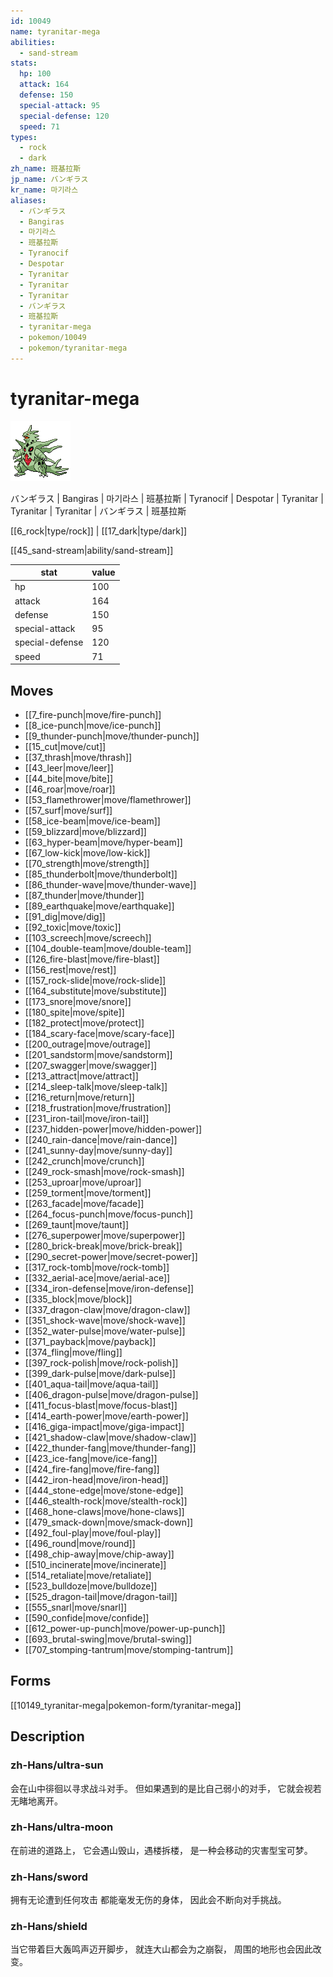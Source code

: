 ```yaml
---
id: 10049
name: tyranitar-mega
abilities:
  - sand-stream
stats:
  hp: 100
  attack: 164
  defense: 150
  special-attack: 95
  special-defense: 120
  speed: 71
types:
  - rock
  - dark
zh_name: 班基拉斯
jp_name: バンギラス
kr_name: 마기라스
aliases:
  - バンギラス
  - Bangiras
  - 마기라스
  - 班基拉斯
  - Tyranocif
  - Despotar
  - Tyranitar
  - Tyranitar
  - Tyranitar
  - バンギラス
  - 班基拉斯
  - tyranitar-mega
  - pokemon/10049
  - pokemon/tyranitar-mega
---
```

# tyranitar-mega

![](https://raw.githubusercontent.com/PokeAPI/sprites/master/sprites/pokemon/10049.png)

バンギラス | Bangiras | 마기라스 | 班基拉斯 | Tyranocif | Despotar | Tyranitar | Tyranitar | Tyranitar | バンギラス | 班基拉斯

[[6_rock|type/rock]] | [[17_dark|type/dark]]

[[45_sand-stream|ability/sand-stream]]

|stat|value|
|---|---|
|hp|100|
|attack|164|
|defense|150|
|special-attack|95|
|special-defense|120|
|speed|71|


## Moves

- [[7_fire-punch|move/fire-punch]]
- [[8_ice-punch|move/ice-punch]]
- [[9_thunder-punch|move/thunder-punch]]
- [[15_cut|move/cut]]
- [[37_thrash|move/thrash]]
- [[43_leer|move/leer]]
- [[44_bite|move/bite]]
- [[46_roar|move/roar]]
- [[53_flamethrower|move/flamethrower]]
- [[57_surf|move/surf]]
- [[58_ice-beam|move/ice-beam]]
- [[59_blizzard|move/blizzard]]
- [[63_hyper-beam|move/hyper-beam]]
- [[67_low-kick|move/low-kick]]
- [[70_strength|move/strength]]
- [[85_thunderbolt|move/thunderbolt]]
- [[86_thunder-wave|move/thunder-wave]]
- [[87_thunder|move/thunder]]
- [[89_earthquake|move/earthquake]]
- [[91_dig|move/dig]]
- [[92_toxic|move/toxic]]
- [[103_screech|move/screech]]
- [[104_double-team|move/double-team]]
- [[126_fire-blast|move/fire-blast]]
- [[156_rest|move/rest]]
- [[157_rock-slide|move/rock-slide]]
- [[164_substitute|move/substitute]]
- [[173_snore|move/snore]]
- [[180_spite|move/spite]]
- [[182_protect|move/protect]]
- [[184_scary-face|move/scary-face]]
- [[200_outrage|move/outrage]]
- [[201_sandstorm|move/sandstorm]]
- [[207_swagger|move/swagger]]
- [[213_attract|move/attract]]
- [[214_sleep-talk|move/sleep-talk]]
- [[216_return|move/return]]
- [[218_frustration|move/frustration]]
- [[231_iron-tail|move/iron-tail]]
- [[237_hidden-power|move/hidden-power]]
- [[240_rain-dance|move/rain-dance]]
- [[241_sunny-day|move/sunny-day]]
- [[242_crunch|move/crunch]]
- [[249_rock-smash|move/rock-smash]]
- [[253_uproar|move/uproar]]
- [[259_torment|move/torment]]
- [[263_facade|move/facade]]
- [[264_focus-punch|move/focus-punch]]
- [[269_taunt|move/taunt]]
- [[276_superpower|move/superpower]]
- [[280_brick-break|move/brick-break]]
- [[290_secret-power|move/secret-power]]
- [[317_rock-tomb|move/rock-tomb]]
- [[332_aerial-ace|move/aerial-ace]]
- [[334_iron-defense|move/iron-defense]]
- [[335_block|move/block]]
- [[337_dragon-claw|move/dragon-claw]]
- [[351_shock-wave|move/shock-wave]]
- [[352_water-pulse|move/water-pulse]]
- [[371_payback|move/payback]]
- [[374_fling|move/fling]]
- [[397_rock-polish|move/rock-polish]]
- [[399_dark-pulse|move/dark-pulse]]
- [[401_aqua-tail|move/aqua-tail]]
- [[406_dragon-pulse|move/dragon-pulse]]
- [[411_focus-blast|move/focus-blast]]
- [[414_earth-power|move/earth-power]]
- [[416_giga-impact|move/giga-impact]]
- [[421_shadow-claw|move/shadow-claw]]
- [[422_thunder-fang|move/thunder-fang]]
- [[423_ice-fang|move/ice-fang]]
- [[424_fire-fang|move/fire-fang]]
- [[442_iron-head|move/iron-head]]
- [[444_stone-edge|move/stone-edge]]
- [[446_stealth-rock|move/stealth-rock]]
- [[468_hone-claws|move/hone-claws]]
- [[479_smack-down|move/smack-down]]
- [[492_foul-play|move/foul-play]]
- [[496_round|move/round]]
- [[498_chip-away|move/chip-away]]
- [[510_incinerate|move/incinerate]]
- [[514_retaliate|move/retaliate]]
- [[523_bulldoze|move/bulldoze]]
- [[525_dragon-tail|move/dragon-tail]]
- [[555_snarl|move/snarl]]
- [[590_confide|move/confide]]
- [[612_power-up-punch|move/power-up-punch]]
- [[693_brutal-swing|move/brutal-swing]]
- [[707_stomping-tantrum|move/stomping-tantrum]]

## Forms



[[10149_tyranitar-mega|pokemon-form/tyranitar-mega]]

## Description

### zh-Hans/ultra-sun

会在山中徘徊以寻求战斗对手。
但如果遇到的是比自己弱小的对手，
它就会视若无睹地离开。

### zh-Hans/ultra-moon

在前进的道路上，
它会遇山毁山，遇楼拆楼，
是一种会移动的灾害型宝可梦。

### zh-Hans/sword

拥有无论遭到任何攻击
都能毫发无伤的身体，
因此会不断向对手挑战。

### zh-Hans/shield

当它带着巨大轰鸣声迈开脚步，
就连大山都会为之崩裂，
周围的地形也会因此改变。

